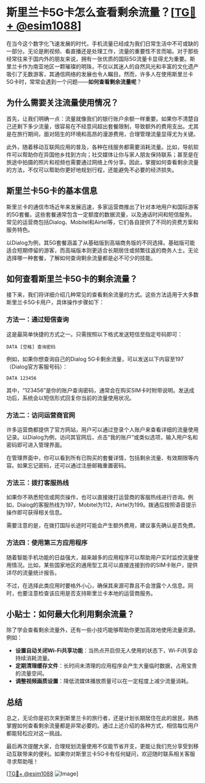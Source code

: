 # 斯里兰卡5G卡怎么查看剩余流量？[[TG💪+ @esim1088](https://t.me/s/esim1088)]

在当今这个数字化飞速发展的时代，手机流量已经成为我们日常生活中不可或缺的一部分。无论是刷视频、看直播还是处理工作，流量的重要性不言而喻。对于那些经常往来于国内外的朋友来说，拥有一张优质的国际5G流量卡显得尤为重要。斯里兰卡作为南亚地区一颗璀璨的明珠，不仅以其迷人的自然风光和丰富的文化遗产吸引了无数游客，其通信网络的发展也令人瞩目。然而，许多人在使用斯里兰卡5G卡时，常常会遇到一个问题——**如何查看剩余流量呢**？

## 为什么需要关注流量使用情况？

首先，让我们明确一点：流量就像我们的银行账户余额一样重要。如果你不清楚自己还剩下多少流量，很容易在不经意间超出套餐限制，导致额外的费用支出。尤其是在旅行期间，面对陌生的环境和高昂的漫游费用，合理管理流量显得尤为关键。

此外，随着移动互联网应用的普及，各种在线服务都需要消耗流量。比如，导航软件可以帮助你在异国他乡找到方向；社交媒体让你与家人朋友保持联系；甚至是在旅途中拍摄的照片和视频也需要通过网络上传分享。因此，掌握如何查看剩余流量的方法，不仅可以帮助你更好地规划行程，还能避免不必要的经济损失。

## 斯里兰卡5G卡的基本信息

斯里兰卡的通信市场近年来发展迅速，多家运营商推出了针对本地用户和国际游客的5G套餐。这些套餐通常包含一定额度的数据流量，以及通话时间和短信服务。常见的运营商包括Dialog、Mobitel和Airtel等，它们各自提供了不同的资费方案和服务特色。

以Dialog为例，其5G套餐涵盖了从基础版到高端商务版的不同选择。基础版可能适合短期停留的游客，而高端版本则更适合长期居住或频繁往返的商务人士。无论选择哪一种套餐，了解如何查询剩余流量都是必不可少的技能。

## 如何查看斯里兰卡5G卡的剩余流量？

接下来，我们将详细介绍几种常见的查看剩余流量的方式。这些方法适用于大多数斯里兰卡5G卡用户，具体操作步骤如下：

### 方法一：通过短信查询

这是最简单快捷的方式之一。只需按照以下格式发送短信至指定号码即可：

```
DATA [空格] 查询密码
```

例如，如果你想查询自己的Dialog 5G卡剩余流量，可以发送以下内容至197（Dialog官方客服号码）：

```
DATA 123456
```

其中，“123456”是你的账户查询密码，通常会在购买SIM卡时附带说明。发送成功后，系统会以短信形式回复你当前的流量使用状况。

### 方法二：访问运营商官网

许多运营商都提供了官方网站，用户可以通过登录个人账户来查看详细的流量使用记录。以Dialog为例，访问其官网后，点击“我的账户”或类似选项，输入用户名和密码即可进入管理界面。

在管理界面中，你可以看到所有已购买的套餐详情，包括剩余流量、有效期限等内容。如果忘记密码，还可以通过注册邮箱重置密码。

### 方法三：拨打客服热线

如果你不熟悉短信或网页操作，也可以直接拨打运营商的客服热线进行咨询。例如，Dialog的客服热线为197，Mobitel为112，Airtel为199。拨通后按照语音提示操作即可获得相关信息。

需要注意的是，在拨打国际长途时可能会产生额外费用，建议事先确认是否免费。

### 方法四：使用第三方应用程序

随着智能手机功能的日益强大，越来越多的应用程序可以帮助用户实时监控流量使用情况。比如，某些国家地区的通用型工具可以直接连接到你的SIM卡账户，提供详尽的流量统计报告。

不过，在选择此类应用时要格外小心，确保其来源可靠且不会泄露个人信息。同时，也要注意检查该应用是否支持斯里兰卡本地的运营商服务。

## 小贴士：如何最大化利用剩余流量？

除了学会查看剩余流量外，还有一些小技巧能够帮助你更加高效地使用流量资源。例如：

- **设置自动关闭Wi-Fi共享功能**：当热点开启但无人使用的状态下，Wi-Fi共享会持续消耗流量。
- **定期清理缓存文件**：长时间未清理的应用程序会产生大量临时数据，占用宝贵的流量空间。
- **调整视频画质设置**：降低流媒体播放质量可以在一定程度上减少流量消耗。

## 总结

总之，无论你是初次来到斯里兰卡的旅行者，还是计划长期居住在此的居民，熟练掌握如何查看剩余流量都是非常必要的。通过上述介绍的各种方式，相信每位用户都能轻松应对这一挑战。

最后再次提醒大家，合理规划流量使用不仅能节省开支，更能让我们充分享受到移动互联带来的便利。如果你对斯里兰卡5G卡有任何疑问，欢迎随时联系相关客服寻求帮助哦！

[[TG💪+ @esim1088](https://t.me/s/esim1088) ![Image](https://i.postimg.cc/4NQfJmqS/Snipaste-2025-05-13-00-14-12.png)]